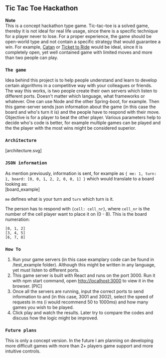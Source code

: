 ## Tic Tac Toe Hackathon

**Note**  
This is a concept hackathon type game. Tic-tac-toe is a solved game, thereby it is not ideal for real life usage, since there is a specific technique for a player never to lose. For a proper experience, the game should be open-world type and not contain a specific strategy that would guarantee a win. For example, [Catan](https://www.catan.com/) or [Ticket to Ride](https://www.daysofwonder.com/tickettoride/en/) would be ideal, since it is completely open, yet well contained game with limited moves and more than two people can play.

### `The game`

Idea behind this project is to help people understand and learn to develop certain algorithms in a competitive way with your colleagues or friends.  
The way this works, is two people create their own servers which listen to different ports. Doesn't matter which language, what frameworks or whatever. One can use Node and the other Spring-boot, for example. Then this game-server sends json information about the game (in this case the board and who's turn it is) and the people have to respond with their move. Objective is for a player to beat the other player. Various parameters help to decide who's code is better, for example multiple games can be played and the the player with the most wins might be considered superior.

### `Architecture`
  
[architecture.svg]

### `JSON information`

As mention previously, information is sent, for example as `{ me: 1, turn: 1, board: [0, 0, 1, 2, 2, 0, 0, 1] }` which would translate to a board looking as:  
[board_example]

`me` defines what is your turn and `turn` which turn is it.

The person has to respond with `{cell: cell_nr}`, where `cell_nr` is the number of the cell player want to place it on (0 - 8). This is the board numeration:

`[0, 1, 2]`  
`[3, 4, 5]`  
`[6, 7, 8]`  

### `How To`

1. Run your game servers (in this case examplary code can be found in /test_example folder). Although this might be written in any language, yet must listen to different ports.
2. This game server is built with React and runs on the port 3000. Run it with npm start command, open [http://localhost:3000](http://localhost:3000) to view it in the browser.
[PIC]
3. Once all the servers are running, input the correct ports to send information to and (in this case, 3001 and 3002), select the speed of requests in ms (i would recommend 50 to 1000ms) and how many games you wish to be played.
4. Click play and watch the results. Later try to compare the codes and discuss how the logic might be improved.

### `Future plans`

This is only a concept version. In the future I am planning on developing more difficult games with more than 2+ players game support and more intuitive controls.
